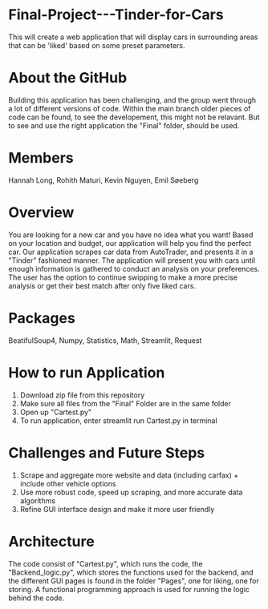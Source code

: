 # Final-Project---Tinder-for-Cars

This will create a web application that will display cars in surrounding areas that can be 'liked' based on some preset parameters.

# About the GitHub

Building this application has been challenging, and the group went through a lot of different versions of code. Within the main branch older pieces of code can be found, to see the developement, this might not be relavant. But to see and use the right application the "Final" folder, should be used.

# Members

Hannah Long, Rohith Maturi, Kevin Nguyen, Emil Søeberg

# Overview

You are looking for a new car and you have no idea what you want! Based on your location and budget, our application will help you find the perfect car. Our application scrapes car data from AutoTrader, and presents it in a "Tinder" fashioned manner. The application will present you with cars until enough information is gathered to conduct an analysis on your preferences. The user has the option to continue swipping to make a more precise analysis or get their best match after only five liked cars. 

# Packages

BeatifulSoup4, Numpy, Statistics, Math, Streamlit, Request

# How to run Application

  1. Download zip file from this repository
  2. Make sure all files from the "Final" Folder are in the same folder
  3. Open up "Cartest.py"
  4. To run application, enter streamlit run Cartest.py in terminal

# Challenges and Future Steps
  
  1. Scrape and aggregate more website and data (including carfax) + include other vehicle options
  2. Use more robust code, speed up scraping, and more accurate data algorithms
  3. Refine GUI interface design and make it more user friendly

# Architecture
  
The code consist of "Cartest.py", which runs the code, the "Backend_logic.py", which stores the functions used for the backend, and the different GUI pages is found in the folder "Pages", one for liking, one for storing. A functional programming approach is used for running the logic behind the code.
